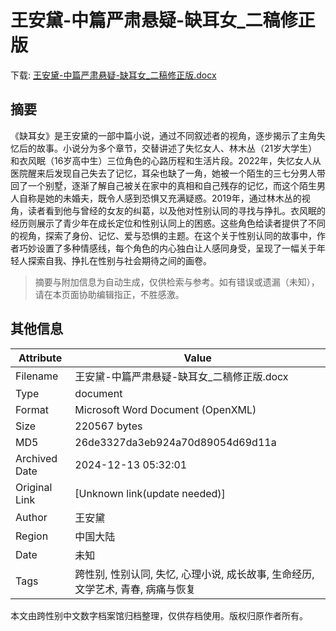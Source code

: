 # 王安黛-中篇严肃悬疑-缺耳女_二稿修正版

<!-- tcd_download_link -->
下载: <a href="../王安黛-中篇严肃悬疑-缺耳女_二稿修正版.docx" download>王安黛-中篇严肃悬疑-缺耳女_二稿修正版.docx</a>
<!-- tcd_download_link_end -->

## 摘要

<!-- tcd_abstract -->
《缺耳女》是王安黛的一部中篇小说，通过不同叙述者的视角，逐步揭示了主角失忆后的故事。小说分为多个章节，交替讲述了失忆女人、林木丛（21岁大学生）和衣风眠（16岁高中生）三位角色的心路历程和生活片段。2022年，失忆女人从医院醒来后发现自己失去了记忆，耳朵也缺了一角，她被一个陌生的三七分男人带回了一个别墅，逐渐了解自己被关在家中的真相和自己残存的记忆，而这个陌生男人自称是她的未婚夫，既令人感到恐惧又充满疑惑。2019年，通过林木丛的视角，读者看到他与曾经的女友的纠葛，以及他对性别认同的寻找与挣扎。衣风眠的经历则展示了青少年在成长定位和性别认同上的困惑。这些角色给读者提供了不同的视角，探索了身份、记忆、爱与恐惧的主题。在这个关于性别认同的故事中，作者巧妙设置了多种情感线，每个角色的内心独白让人感同身受，呈现了一幅关于年轻人探索自我、挣扎在性别与社会期待之间的画卷。

<!-- tcd_abstract_end -->

> 摘要与附加信息为自动生成，仅供检索与参考。如有错误或遗漏（未知），请在本页面协助编辑指正，不胜感激。

## 其他信息

| Attribute       | Value                                  |
|-----------------|----------------------------------------|
| Filename        | 王安黛-中篇严肃悬疑-缺耳女_二稿修正版.docx                             |
| Type            | document                                 |
| Format          | Microsoft Word Document (OpenXML)                               |
| Size            | 220567 bytes                           |
| MD5             | 26de3327da3eb924a70d89054d69d11a                                  |
| Archived Date   | 2024-12-13 05:32:01                             |
| Original Link   | [Unknown link(update needed)]                         |
| Author          | 王安黛                               |
| Region          | 中国大陆                               |
| Date            | 未知                                 |
| Tags            | 跨性别, 性别认同, 失忆, 心理小说, 成长故事, 生命经历, 文学艺术, 青春, 病痛与恢复                                 |

本文由跨性别中文数字档案馆归档整理，仅供存档使用。版权归原作者所有。
